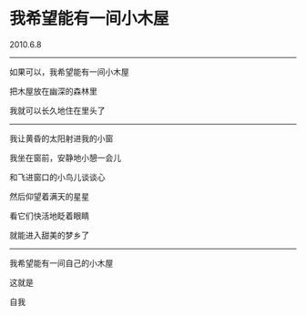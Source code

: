 # 我希望能有一间小木屋

2010.6.8

---

如果可以，我希望能有一间小木屋

把木屋放在幽深的森林里

我就可以长久地住在里头了

---

我让黄昏的太阳射进我的小窗

我坐在窗前，安静地小憩一会儿

和飞进窗口的小鸟儿谈谈心

然后仰望着满天的星星

看它们快活地眨着眼睛

就能进入甜美的梦乡了

---

我希望能有一间自己的小木屋

这就是  



自我

